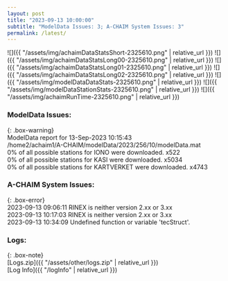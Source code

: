 ```yaml
---
layout: post
title: "2023-09-13 10:00:00"
subtitle: "ModelData Issues: 3; A-CHAIM System Issues: 3"
permalink: /latest/
---
```


![]({{ "/assets/img/achaimDataStatsShort-2325610.png" | relative_url }})
![]({{ "/assets/img/achaimDataStatsLong00-2325610.png" | relative_url }})
![]({{ "/assets/img/achaimDataStatsLong01-2325610.png" | relative_url }})
![]({{ "/assets/img/achaimDataStatsLong02-2325610.png" | relative_url }})
![]({{ "/assets/img/modelDataDataStats-2325610.png" | relative_url }})
![]({{ "/assets/img/modelDataStationStats-2325610.png" | relative_url }})
![]({{ "/assets/img/achaimRunTime-2325610.png" | relative_url }})


### ModelData Issues:  
  
{: .box-warning}  
 ModelData report for 13-Sep-2023 10:15:43   
 /home2/achaim1/A-CHAIM/modelData/2023/256/10/modelData.mat   
 0% of all possible stations for IONO were downloaded. x522   
 0% of all possible stations for KASI were downloaded. x5034   
 0% of all possible stations for KARTVERKET were downloaded. x4743   
  
### A-CHAIM System Issues:  
  
{: .box-error}  
2023-09-13 09:06:11 RINEX is neither version 2.xx or 3.xx  
2023-09-13 10:17:03 RINEX is neither version 2.xx or 3.xx  
2023-09-13 10:34:09 Undefined function or variable 'tecStruct'.  

### Logs:  
  
{: .box-note}  
[Logs.zip]({{ "/assets/other/logs.zip" | relative_url }})  
[Log Info]({{ "/logInfo" | relative_url }})  
